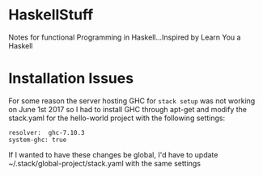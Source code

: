# HaskellStuff
Notes for functional Programming in Haskell...Inspired by Learn You a Haskell

# Installation Issues
For some reason the server hosting GHC for `stack setup`
  was not working on June 1st 2017 so I had to install GHC 
  through apt-get and modify the stack.yaml for the 
  hello-world project with the following settings:

    resolver:  ghc-7.10.3
    system-ghc: true


If I wanted to have these changes be global, I'd have to update
  ~/.stack/global-project/stack.yaml with the same settings
